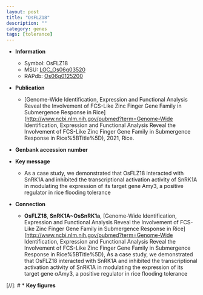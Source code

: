 ```yaml
---
layout: post
title: "OsFLZ18"
description: ""
category: genes
tags: [tolerance]
---
```


* **Information**  
    + Symbol: OsFLZ18  
    + MSU: [LOC_Os06g03520](http://rice.uga.edu/cgi-bin/ORF_infopage.cgi?orf=LOC_Os06g03520)  
    + RAPdb: [Os06g0125200](https://rapdb.dna.affrc.go.jp/locus/?name=Os06g0125200)  

* **Publication**  
    + [Genome-Wide Identification, Expression and Functional Analysis Reveal the Involvement of FCS-Like Zinc Finger Gene Family in Submergence Response in Rice](http://www.ncbi.nlm.nih.gov/pubmed?term=Genome-Wide Identification, Expression and Functional Analysis Reveal the Involvement of FCS-Like Zinc Finger Gene Family in Submergence Response in Rice%5BTitle%5D), 2021, Rice.

* **Genbank accession number**  

* **Key message**  
    + As a case study, we demonstrated that OsFLZ18 interacted with SnRK1A and inhibited the transcriptional activation activity of SnRK1A in modulating the expression of its target gene <a6><c1>Amy3, a positive regulator in rice flooding tolerance

* **Connection**  
    + __OsFLZ18__, __SnRK1A~OsSnRK1a__, [Genome-Wide Identification, Expression and Functional Analysis Reveal the Involvement of FCS-Like Zinc Finger Gene Family in Submergence Response in Rice](http://www.ncbi.nlm.nih.gov/pubmed?term=Genome-Wide Identification, Expression and Functional Analysis Reveal the Involvement of FCS-Like Zinc Finger Gene Family in Submergence Response in Rice%5BTitle%5D),  As a case study, we demonstrated that OsFLZ18 interacted with SnRK1A and inhibited the transcriptional activation activity of SnRK1A in modulating the expression of its target gene αAmy3, a positive regulator in rice flooding tolerance

[//]: # * **Key figures**  


